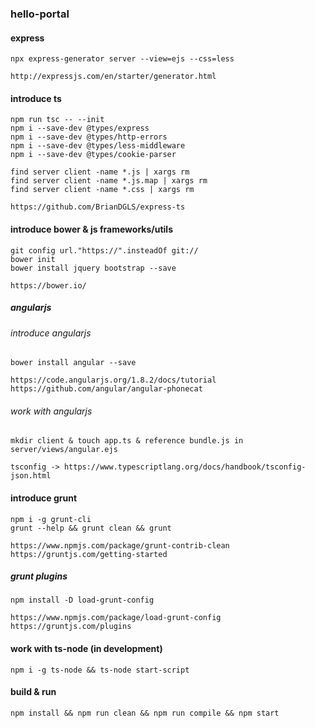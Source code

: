 ### hello-portal
#### express
```
npx express-generator server --view=ejs --css=less

http://expressjs.com/en/starter/generator.html
```

#### introduce ts
```
npm run tsc -- --init
npm i --save-dev @types/express
npm i --save-dev @types/http-errors
npm i --save-dev @types/less-middleware
npm i --save-dev @types/cookie-parser

find server client -name *.js | xargs rm
find server client -name *.js.map | xargs rm
find server client -name *.css | xargs rm

https://github.com/BrianDGLS/express-ts
```

#### introduce bower & js frameworks/utils
```
git config url."https://".insteadOf git://
bower init
bower install jquery bootstrap --save

https://bower.io/
```

##### angularjs
###### introduce angularjs
```
bower install angular --save

https://code.angularjs.org/1.8.2/docs/tutorial
https://github.com/angular/angular-phonecat
```
###### work with angularjs
```
mkdir client & touch app.ts & reference bundle.js in server/views/angular.ejs

tsconfig -> https://www.typescriptlang.org/docs/handbook/tsconfig-json.html
```

#### introduce grunt
```
npm i -g grunt-cli
grunt --help && grunt clean && grunt

https://www.npmjs.com/package/grunt-contrib-clean
https://gruntjs.com/getting-started
```

##### grunt plugins
```
npm install -D load-grunt-config

https://www.npmjs.com/package/load-grunt-config
https://gruntjs.com/plugins
```

#### work with ts-node (in development)
`npm i -g ts-node && ts-node start-script`

#### build & run
`npm install && npm run clean && npm run compile && npm start`
